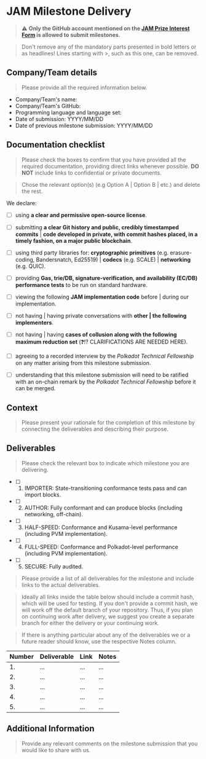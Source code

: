 # JAM Milestone Delivery 

> ⚠ **Only the GitHub account mentioned on the [JAM Prize Interest Form](https://docs.google.com/forms/d/e/1FAIpQLSdvisUospNv_ZUG-RMgCvPD1gp7rtX80Z65NpaQyvovBEf7Zg/viewform) is allowed to submit milestones.**

> Don't remove any of the mandatory parts presented in bold letters or as headlines! Lines starting with >, such as this one, can be removed.


## Company/Team details

>Please provide all the required information below.

- Company/Team's name:
- Company/Team's GitHub:
- Programming language and language set: 
- Date of submission: YYYY/MM/DD
- Date of previous milestone submission: YYYY/MM/DD


## Documentation checklist

>Please check the boxes to confirm that you have provided all the required documentation, providing direct links whenever possible. **DO NOT** include links to confidential or private documents.

>Chose the relevant option(s) (e.g Option A | Option B | etc.) and delete the rest.

We declare:

- [ ] using **a clear and permissive open-source license**.
- [ ] submitting **a clear Git history and public, credibly timestamped commits** | **code developed in private, with commit hashes placed, in a timely fashion, on a major public blockchain**.
- [ ] using third party libraries for: **cryptographic primitives** (e.g. erasure-coding, Bandersnatch, Ed25519) | **codecs** (e.g. SCALE) | **networking** (e.g. QUIC).
- [ ] providing **Gas, trie/DB, signature-verification, and availability (EC/DB) performance tests** to be run on standard hardware.
- [ ] viewing the following **JAM implementation code** before | during our implementation.
- [ ] not having | having private conversations with **other | the following implementers**.
- [ ] not having | having **cases of collusion along with the following maximum reduction set** (❓⁉ CLARIFICATIONS ARE NEEDED HERE).
- [ ] agreeing to a recorded interview by the *Polkadot Technical Fellowship* on any matter arising from this milestone submission.
- [ ] understanding that this milestone submission will need to be ratified with an on-chain remark by the *Polkadot Technical Fellowship* before it can be merged.



## Context

>Please present your rationale for the completion of this milestone by connecting the deliverables and describing their purpose.


## Deliverables

>Please check the relevant box to indicate which milestone you are delivering.

- [ ] 1. IMPORTER: State-transitioning conformance tests pass and can import blocks.
- [ ] 2. AUTHOR: Fully conformant and can produce blocks (including networking, off-chain).
- [ ] 3. HALF-SPEED: Conformance and Kusama-level performance (including PVM implementation).
- [ ] 4. FULL-SPEED: Conformance and Polkadot-level performance (including PVM implementation).
- [ ] 5. SECURE: Fully audited.


>Please provide a list of all deliverables for the milestone and include links to the actual deliverables.

>Ideally all links inside the table below should include a commit hash, which will be used for testing. If you don't provide a commit hash, we will work off the default branch of your repository. Thus, if you plan on continuing work after delivery, we suggest you create a separate branch for either the delivery or your continuing work.

>If there is anything particular about any of the deliverables we or a future reader should know, use the respective Notes column.

| Number	| Deliverable	| Link	 | Notes |
|---------|-------------|--------|-------|
|1.	      |...	        | ...	   |...    |
|2.	      |...	        | ...	   |...    |
|3.	      |...	        | ...	   |...    |
|4.	      |...	        | ...	   |...    |
|5.	      |...	        | ...	   |...    |


## Additional Information

>Provide any relevant comments on the milestone submission that you would like to share with us.




